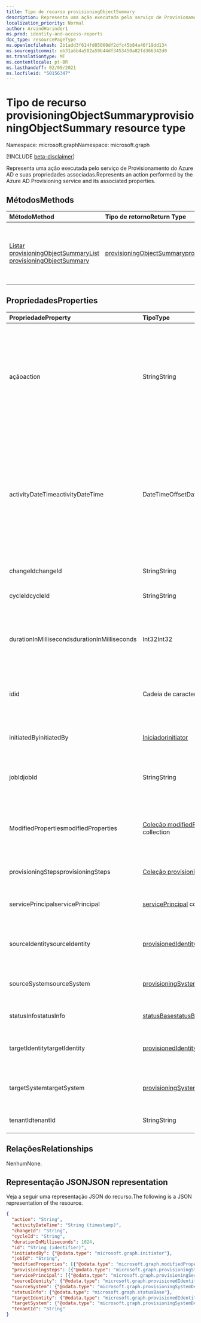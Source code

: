 ```yaml
---
title: Tipo de recurso provisioningObjectSummary
description: Representa uma ação executada pelo serviço de Provisionamento do Azure AD e suas propriedades associadas.
localization_priority: Normal
author: ArvindHarinder1
ms.prod: identity-and-access-reports
doc_type: resourcePageType
ms.openlocfilehash: 2b1add3f614fd05060df2dfc45b84a46f19dd134
ms.sourcegitcommit: eb31a6b4a582a59b44df3453450a82fd366342d0
ms.translationtype: MT
ms.contentlocale: pt-BR
ms.lasthandoff: 02/09/2021
ms.locfileid: "50156347"
---
```

# <a name="provisioningobjectsummary-resource-type"></a><span data-ttu-id="7b3d3-103">Tipo de recurso provisioningObjectSummary</span><span class="sxs-lookup"><span data-stu-id="7b3d3-103">provisioningObjectSummary resource type</span></span>

<span data-ttu-id="7b3d3-104">Namespace: microsoft.graph</span><span class="sxs-lookup"><span data-stu-id="7b3d3-104">Namespace: microsoft.graph</span></span>

[!INCLUDE [beta-disclaimer](../../includes/beta-disclaimer.md)]

<span data-ttu-id="7b3d3-105">Representa uma ação executada pelo serviço de Provisionamento do Azure AD e suas propriedades associadas.</span><span class="sxs-lookup"><span data-stu-id="7b3d3-105">Represents an action performed by the Azure AD Provisioning service and its associated properties.</span></span> 

## <a name="methods"></a><span data-ttu-id="7b3d3-106">Métodos</span><span class="sxs-lookup"><span data-stu-id="7b3d3-106">Methods</span></span>

| <span data-ttu-id="7b3d3-107">Método</span><span class="sxs-lookup"><span data-stu-id="7b3d3-107">Method</span></span>  | <span data-ttu-id="7b3d3-108">Tipo de retorno</span><span class="sxs-lookup"><span data-stu-id="7b3d3-108">Return Type</span></span> | <span data-ttu-id="7b3d3-109">Descrição</span><span class="sxs-lookup"><span data-stu-id="7b3d3-109">Description</span></span> |
|:-------------|:------------|:------------|
| [<span data-ttu-id="7b3d3-110">Listar provisioningObjectSummary</span><span class="sxs-lookup"><span data-stu-id="7b3d3-110">List provisioningObjectSummary</span></span>](../api/provisioningobjectsummary-list.md) | [<span data-ttu-id="7b3d3-111">provisioningObjectSummary</span><span class="sxs-lookup"><span data-stu-id="7b3d3-111">provisioningObjectSummary</span></span>](provisioningobjectsummary.md) | <span data-ttu-id="7b3d3-112">Obter uma lista de todos os eventos de provisionamento que ocorreram em seu locatário.</span><span class="sxs-lookup"><span data-stu-id="7b3d3-112">Get a list of all provisioning events that occurred in your tenant.</span></span> |


## <a name="properties"></a><span data-ttu-id="7b3d3-113">Propriedades</span><span class="sxs-lookup"><span data-stu-id="7b3d3-113">Properties</span></span>

| <span data-ttu-id="7b3d3-114">Propriedade</span><span class="sxs-lookup"><span data-stu-id="7b3d3-114">Property</span></span>     | <span data-ttu-id="7b3d3-115">Tipo</span><span class="sxs-lookup"><span data-stu-id="7b3d3-115">Type</span></span>        | <span data-ttu-id="7b3d3-116">Descrição</span><span class="sxs-lookup"><span data-stu-id="7b3d3-116">Description</span></span> |
|:-------------|:------------|:------------|
|<span data-ttu-id="7b3d3-117">ação</span><span class="sxs-lookup"><span data-stu-id="7b3d3-117">action</span></span>|<span data-ttu-id="7b3d3-118">String</span><span class="sxs-lookup"><span data-stu-id="7b3d3-118">String</span></span>|<span data-ttu-id="7b3d3-119">Indica o nome da atividade ou o nome da operação (por exemplo, Criar usuário, Adicionar membro ao grupo).</span><span class="sxs-lookup"><span data-stu-id="7b3d3-119">Indicates the activity name or the operation name (for example, Create user, Add member to group).</span></span> <span data-ttu-id="7b3d3-120">Para uma lista de atividades registradas, confira a lista de atividades do Azure AD.</span><span class="sxs-lookup"><span data-stu-id="7b3d3-120">For a list of activities logged, refer to Azure AD activity list.</span></span>|
|<span data-ttu-id="7b3d3-121">activityDateTime</span><span class="sxs-lookup"><span data-stu-id="7b3d3-121">activityDateTime</span></span>|<span data-ttu-id="7b3d3-122">DateTimeOffset</span><span class="sxs-lookup"><span data-stu-id="7b3d3-122">DateTimeOffset</span></span>|<span data-ttu-id="7b3d3-p102">O tipo Timestamp representa informações de data e hora usando o formato ISO 8601 e está sempre no horário UTC. Por exemplo, meia-noite em UTC no dia 1º de janeiro de 2014 teria esta aparência: `'2014-01-01T00:00:00Z'`</span><span class="sxs-lookup"><span data-stu-id="7b3d3-p102">The Timestamp type represents date and time information using ISO 8601 format and is always in UTC time. For example, midnight UTC on Jan 1, 2014 would look like this: `'2014-01-01T00:00:00Z'`</span></span>|
|<span data-ttu-id="7b3d3-125">changeId</span><span class="sxs-lookup"><span data-stu-id="7b3d3-125">changeId</span></span>|<span data-ttu-id="7b3d3-126">String</span><span class="sxs-lookup"><span data-stu-id="7b3d3-126">String</span></span>|<span data-ttu-id="7b3d3-127">ID exclusiva dessa alteração neste ciclo.</span><span class="sxs-lookup"><span data-stu-id="7b3d3-127">Unique ID of this change in this cycle.</span></span>|
|<span data-ttu-id="7b3d3-128">cycleId</span><span class="sxs-lookup"><span data-stu-id="7b3d3-128">cycleId</span></span>|<span data-ttu-id="7b3d3-129">String</span><span class="sxs-lookup"><span data-stu-id="7b3d3-129">String</span></span>|<span data-ttu-id="7b3d3-130">ID exclusiva por iteração de trabalho.</span><span class="sxs-lookup"><span data-stu-id="7b3d3-130">Unique ID per job iteration.</span></span>|
|<span data-ttu-id="7b3d3-131">durationInMilliseconds</span><span class="sxs-lookup"><span data-stu-id="7b3d3-131">durationInMilliseconds</span></span>|<span data-ttu-id="7b3d3-132">Int32</span><span class="sxs-lookup"><span data-stu-id="7b3d3-132">Int32</span></span>|<span data-ttu-id="7b3d3-133">Indica quanto tempo essa ação de provisionamento levou para terminar.</span><span class="sxs-lookup"><span data-stu-id="7b3d3-133">Indicates how long this provisioning action took to finish.</span></span> <span data-ttu-id="7b3d3-134">Medido em milissegundos.</span><span class="sxs-lookup"><span data-stu-id="7b3d3-134">Measured in milliseconds.</span></span>|
|<span data-ttu-id="7b3d3-135">id</span><span class="sxs-lookup"><span data-stu-id="7b3d3-135">id</span></span>|<span data-ttu-id="7b3d3-136">Cadeia de caracteres</span><span class="sxs-lookup"><span data-stu-id="7b3d3-136">String</span></span>| <span data-ttu-id="7b3d3-137">Indica que a ID exclusiva para a atividade.</span><span class="sxs-lookup"><span data-stu-id="7b3d3-137">Indicates the unique ID for the activity.</span></span> <span data-ttu-id="7b3d3-138">Este é um GUID somente leitura.</span><span class="sxs-lookup"><span data-stu-id="7b3d3-138">This is a read-only GUID.</span></span>|
|<span data-ttu-id="7b3d3-139">initiatedBy</span><span class="sxs-lookup"><span data-stu-id="7b3d3-139">initiatedBy</span></span>|[<span data-ttu-id="7b3d3-140">Iniciador</span><span class="sxs-lookup"><span data-stu-id="7b3d3-140">initiator</span></span>](initiator.md)|<span data-ttu-id="7b3d3-141">Detalhes de quem iniciou esse provisionamento.</span><span class="sxs-lookup"><span data-stu-id="7b3d3-141">Details of who initiated this provisioning.</span></span>|
|<span data-ttu-id="7b3d3-142">jobId</span><span class="sxs-lookup"><span data-stu-id="7b3d3-142">jobId</span></span>|<span data-ttu-id="7b3d3-143">String</span><span class="sxs-lookup"><span data-stu-id="7b3d3-143">String</span></span>|<span data-ttu-id="7b3d3-144">A ID exclusiva para todo o trabalho de provisionamento.</span><span class="sxs-lookup"><span data-stu-id="7b3d3-144">The unique ID for the whole provisioning job.</span></span>|
|<span data-ttu-id="7b3d3-145">ModifiedProperties</span><span class="sxs-lookup"><span data-stu-id="7b3d3-145">modifiedProperties</span></span>|<span data-ttu-id="7b3d3-146">[Coleção modifiedProperty](modifiedproperty.md)</span><span class="sxs-lookup"><span data-stu-id="7b3d3-146">[modifiedProperty](modifiedproperty.md) collection</span></span>|<span data-ttu-id="7b3d3-147">Detalhes de cada propriedade que foi modificada nesta ação de provisionamento neste objeto.</span><span class="sxs-lookup"><span data-stu-id="7b3d3-147">Details of each property that was modified in this provisioning action on this object.</span></span>|
|<span data-ttu-id="7b3d3-148">provisioningSteps</span><span class="sxs-lookup"><span data-stu-id="7b3d3-148">provisioningSteps</span></span>|<span data-ttu-id="7b3d3-149">[Coleção provisioningStep](provisioningstep.md)</span><span class="sxs-lookup"><span data-stu-id="7b3d3-149">[provisioningStep](provisioningstep.md) collection</span></span>|<span data-ttu-id="7b3d3-150">Detalhes de cada etapa no provisionamento.</span><span class="sxs-lookup"><span data-stu-id="7b3d3-150">Details of each step in provisioning.</span></span>|
|<span data-ttu-id="7b3d3-151">servicePrincipal</span><span class="sxs-lookup"><span data-stu-id="7b3d3-151">servicePrincipal</span></span>|<span data-ttu-id="7b3d3-152">[servicePrincipal](serviceprincipal.md) collection</span><span class="sxs-lookup"><span data-stu-id="7b3d3-152">[servicePrincipal](serviceprincipal.md) collection</span></span>|<span data-ttu-id="7b3d3-153">Representa a entidade de serviço usada para provisionamento.</span><span class="sxs-lookup"><span data-stu-id="7b3d3-153">Represents the service principal used for provisioning.</span></span>|
|<span data-ttu-id="7b3d3-154">sourceIdentity</span><span class="sxs-lookup"><span data-stu-id="7b3d3-154">sourceIdentity</span></span>|[<span data-ttu-id="7b3d3-155">provisionedIdentity</span><span class="sxs-lookup"><span data-stu-id="7b3d3-155">provisionedIdentity</span></span>](provisionedidentity.md)|<span data-ttu-id="7b3d3-156">Detalhes do objeto de origem que está sendo provisionado.</span><span class="sxs-lookup"><span data-stu-id="7b3d3-156">Details of source object being provisioned.</span></span>|
|<span data-ttu-id="7b3d3-157">sourceSystem</span><span class="sxs-lookup"><span data-stu-id="7b3d3-157">sourceSystem</span></span>|[<span data-ttu-id="7b3d3-158">provisioningSystemDetails</span><span class="sxs-lookup"><span data-stu-id="7b3d3-158">provisioningSystemDetails</span></span>](provisioningsystemdetails.md)|<span data-ttu-id="7b3d3-159">Detalhes do sistema de origem do objeto que está sendo provisionado.</span><span class="sxs-lookup"><span data-stu-id="7b3d3-159">Details of source system of the object being provisioned.</span></span>|
|<span data-ttu-id="7b3d3-160">statusInfo</span><span class="sxs-lookup"><span data-stu-id="7b3d3-160">statusInfo</span></span>|[<span data-ttu-id="7b3d3-161">statusBase</span><span class="sxs-lookup"><span data-stu-id="7b3d3-161">statusBase</span></span>](statusbase.md)|<span data-ttu-id="7b3d3-162">Detalhes do status do provisionamento.</span><span class="sxs-lookup"><span data-stu-id="7b3d3-162">Details of provisioning status.</span></span>|
|<span data-ttu-id="7b3d3-163">targetIdentity</span><span class="sxs-lookup"><span data-stu-id="7b3d3-163">targetIdentity</span></span>|[<span data-ttu-id="7b3d3-164">provisionedIdentity</span><span class="sxs-lookup"><span data-stu-id="7b3d3-164">provisionedIdentity</span></span>](provisionedidentity.md)|<span data-ttu-id="7b3d3-165">Detalhes do objeto de destino que está sendo provisionado.</span><span class="sxs-lookup"><span data-stu-id="7b3d3-165">Details of target object being provisioned.</span></span>|
|<span data-ttu-id="7b3d3-166">targetSystem</span><span class="sxs-lookup"><span data-stu-id="7b3d3-166">targetSystem</span></span>|[<span data-ttu-id="7b3d3-167">provisioningSystemDetails</span><span class="sxs-lookup"><span data-stu-id="7b3d3-167">provisioningSystemDetails</span></span>](provisioningsystemdetails.md)|<span data-ttu-id="7b3d3-168">Detalhes do sistema de destino do objeto que está sendo provisionado.</span><span class="sxs-lookup"><span data-stu-id="7b3d3-168">Details of target system of the object being provisioned.</span></span>|
|<span data-ttu-id="7b3d3-169">tenantId</span><span class="sxs-lookup"><span data-stu-id="7b3d3-169">tenantId</span></span>|<span data-ttu-id="7b3d3-170">String</span><span class="sxs-lookup"><span data-stu-id="7b3d3-170">String</span></span>|<span data-ttu-id="7b3d3-171">ID exclusiva do locatário do Azure AD.</span><span class="sxs-lookup"><span data-stu-id="7b3d3-171">Unique Azure AD tenant ID.</span></span>|

## <a name="relationships"></a><span data-ttu-id="7b3d3-172">Relações</span><span class="sxs-lookup"><span data-stu-id="7b3d3-172">Relationships</span></span>

<span data-ttu-id="7b3d3-173">Nenhum</span><span class="sxs-lookup"><span data-stu-id="7b3d3-173">None.</span></span>

## <a name="json-representation"></a><span data-ttu-id="7b3d3-174">Representação JSON</span><span class="sxs-lookup"><span data-stu-id="7b3d3-174">JSON representation</span></span>

<span data-ttu-id="7b3d3-175">Veja a seguir uma representação JSON do recurso.</span><span class="sxs-lookup"><span data-stu-id="7b3d3-175">The following is a JSON representation of the resource.</span></span>

<!-- {
  "blockType": "resource",
  "optionalProperties": [

  ],
  "@odata.type": "microsoft.graph.provisioningObjectSummary",
  "keyProperty": "id"
}-->

```json
{
  "action": "String",
  "activityDateTime": "String (timestamp)",
  "changeId": "String",
  "cycleId": "String",
  "durationInMilliseconds": 1024,
  "id": "String (identifier)",
  "initiatedBy": {"@odata.type": "microsoft.graph.initiator"},
  "jobId": "String",
  "modifiedProperties": [{"@odata.type": "microsoft.graph.modifiedProperty"}],
  "provisioningSteps": [{"@odata.type": "microsoft.graph.provisioningStep"}],
  "servicePrincipal": [{"@odata.type": "microsoft.graph.provisioningServicePrincipal"}],
  "sourceIdentity": {"@odata.type": "microsoft.graph.provisionedIdentity"},
  "sourceSystem": {"@odata.type": "microsoft.graph.provisioningSystemDetails"},
  "statusInfo": {"@odata.type": "microsoft.graph.statusBase"},
  "targetIdentity": {"@odata.type": "microsoft.graph.provisionedIdentity"},
  "targetSystem": {"@odata.type": "microsoft.graph.provisioningSystemDetails"},
  "tenantId": "String"
}
```

<!-- uuid: 16cd6b66-4b1a-43a1-adaf-3a886856ed98
2019-02-04 14:57:30 UTC -->
<!-- {
  "type": "#page.annotation",
  "description": "provisioningObjectSummary resource",
  "keywords": "",
  "section": "documentation",
  "tocPath": ""
}-->


